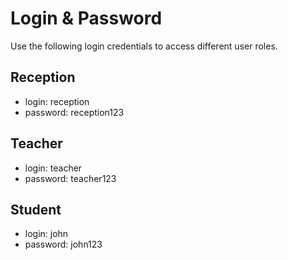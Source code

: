 # Login & Password

Use the following login credentials to access different user roles.

## Reception
- login: reception
- password: reception123

## Teacher
- login: teacher
- password: teacher123

## Student
- login: john
- password: john123

